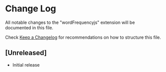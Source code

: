 # Change Log

All notable changes to the "wordFrequencyjs" extension will be documented in this file.

Check [Keep a Changelog](http://keepachangelog.com/) for recommendations on how to structure this file.

## [Unreleased]

- Initial release